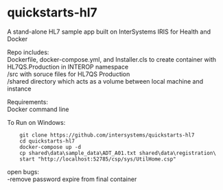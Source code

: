 ﻿# quickstarts-hl7  

A stand-alone HL7 sample app built on InterSystems IRIS for Health and Docker  

Repo includes:   
	Dockerfile, docker-compose.yml, and Installer.cls to create container with HL7QS.Production in INTEROP namespace  
	/src with soruce files for HL7QS Production  
	/shared directory which acts as a volume between local machine and instance  

Requirements:  
	Docker command line  

To Run on Windows:  
```
	git clone https://github.com/intersystems/quickstarts-hl7  
	cd quickstarts-hl7  
	docker-compose up -d  
	cp shared\data\sample_data\ADT_A01.txt shared\data\registration\  
	start "http://localhost:52785/csp/sys/UtilHome.csp"  
```
open bugs:   
	-remove password expire from final container  
